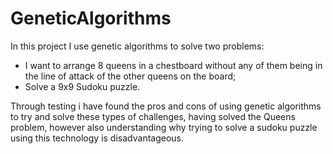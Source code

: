 # GeneticAlgorithms
In this project I use genetic algorithms to solve two problems: 
* I want to arrange 8 queens in a chestboard without any of them being in the line of attack of the other queens on the board;
* Solve a 9x9 Sudoku puzzle.

Through testing i have found the pros and cons of using genetic algorithms to try and solve these types of challenges, having solved the Queens problem, however also understanding why trying to solve a sudoku puzzle using this technology is disadvantageous.
